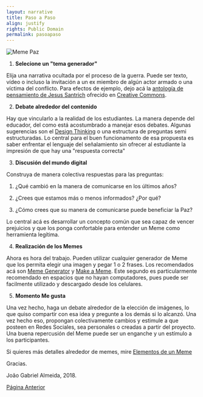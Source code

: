 ```yaml
---
layout: narrative
title: Paso a Paso
align: justify
rights: Public Domain
permalink: pasoapaso
---
```

![Meme Paz](/insurgencia2punto0/assets/images/likeaboss.jpg)

1. **Selecione un "tema generador"**

Elija una narrativa ocultada por el proceso de la guerra. Puede ser texto, vídeo o incluso la invitación a un ex miembro de algún actor armado o una víctima del conflicto. Para efectos de ejemplo, dejo acá la [antología de pensamiento de Jesus Santrich](http://www.resumenlatinoamericano.org/wp-content/uploads/2018/04/Pensamiento-Jesus.pdf) ofrecido en [Creative Commons](https://creativecommons.org/).

2. **Debate alrededor del contenido**

Hay que vincularlo a la realidad de los estudiantes. La manera depende del educador, del como está acostumbrado a manejar esos debates. Algunas sugerencias son el [Design Thinking](https://www.ted.com/talks/tom_wujec_got_a_wicked_problem_first_tell_me_how_you_make_toast?language=es) o una estructura de preguntas semi estructuradas. Lo central para el buen funcionamento de esa propuesta es saber enfrentar el lenguaje del señalamiento sin ofrecer al estudiante la impresión de que hay una "respuesta correcta"

3. **Discusión del mundo digital**

Construya de manera colectiva respuestas para las preguntas:

1. ¿Qué cambió en la manera de comunicarse en los últimos años?

2. ¿Crees que estamos más o menos informados? ¿Por qué?

3. ¿Cómo crees que su manera de comunicarse puede beneficiar la Paz?

Lo central acá es desarrollar un concepto común que sea capaz de vencer prejuicios y que los ponga confortable para entender un Meme como herramienta legítima.

4. **Realización de los Memes**

Ahora es hora del trabajo. Pueden utilizar cualquier generador de Meme que los permita elegir una imagen y pegar 1 o 2 frases.  Los recomendados acá son [Meme Generator](https://www.memegenerator.es) y [Make a Meme](https://makeameme.org/memegenerator). Este segundo es particularmente recomendado en espacios que no hayan computadores, pues puede ser facilmente utilizado y descargado desde los celulares.

5. **Momento Me gusta**

Una vez hecho, haga un debate alrededor de la elección de imágenes, lo que quiso compartir con esa idea y pregunte a los demás si lo alcanzó. Una vez hecho eso, propongan colectivamente cambios y estimule a que posteen en Redes Sociales, sea personales o creadas a partir del proyecto. Una buena repercusión del Meme puede ser un enganche y un estímulo a los participantes.

Si quieres más detalles alrededor de memes, mire [Elementos de un Meme](/insurgencia2punto0/elementosdeunmeme)

Gracias.

João Gabriel Almeida, 2018.


[Página Anterior](memepaz)
